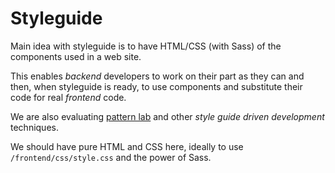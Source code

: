 # Styleguide

Main idea with styleguide is to have HTML/CSS (with Sass) of the components used in a web site.

This enables *backend* developers to work on their part as they can and then, when styleguide is ready, to use components and substitute their code for real *frontend* code.

We are also evaluating [pattern lab](http://patternlab.io/) and other *style guide driven development* techniques.

We should have pure HTML and CSS here, ideally to use `/frontend/css/style.css` and the power of Sass.
